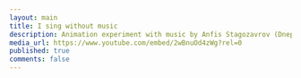 ```yaml
---
layout: main
title: I sing without music
description: Animation experiment with music by Anfis Stagozavrov (Dnepropetrovsk)  2015
media_url: https://www.youtube.com/embed/2wBnuOd4zWg?rel=0
published: true
comments: false
---
```

